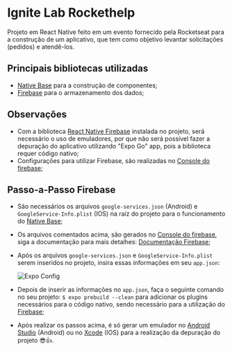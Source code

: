 # Ignite Lab Rockethelp
Projeto em React Native feito em um evento fornecido pela Rocketseat para a construção de um aplicativo, que tem como objetivo levantar solicitações (pedidos) e atendê-los.

## Principais bibliotecas utilizadas
- [Native Base](https://github.com/GeekyAnts/nativebase) para a construção de componentes;
- [Firebase](https://firebase.google.com) para o armazenamento dos dados;

## Observações
- Com a biblioteca [React Native Firebase](https://github.com/GeekyAnts/nativebase) instalada no projeto, será necessário o uso de emuladores, por que não será possível fazer a depuração do aplicativo utilizando "Expo Go" app, pois a biblioteca requer código nativo;
- Configurações para utilizar Firebase, são realizadas no [Console do firebase](console.firebase.google.com);

## Passo-a-Passo Firebase
- São necessários os arquivos ` google-services.json ` (Android) e ` GoogleService-Info.plist ` (IOS) na raíz do projeto para o funcionamento do [Native Base](https://github.com/GeekyAnts/nativebase);
- Os arquivos comentados acima, são gerados no [Console do firebase](console.firebase.google.com), siga a documentação para mais detalhes: [Documentação Firebase](https://rnfirebase.io);
- Após os arquivos ` google-services.json ` e ` GoogleService-Info.plist ` serem inseridos no projeto, insira essas informações em seu ` app.json `:

    ![Expo Config](https://i.imgur.com/VIUNude.png)

- Depois de inserir as informações no ` app.json `, faça o seguinte comando no seu projeto: `$ expo prebuild --clean` para adicionar os plugins necessários para o código nativo, sendo necessário para a utilização do [Firebase](https://firebase.google.com);
- Após realizar os passos acima, é só gerar um emulador no [Android Studio](https://developer.android.com/studio?hl=pt&gclid=Cj0KCQjw_viWBhD8ARIsAH1mCd6KyCgMTTo-Zv3ZdoL-P2xEW1JWCGbN6UI2SMYyN4XPMUqGC4fbdroaAhwuEALw_wcB&gclsrc=aw.ds) (Android) ou no [Xcode](https://developer.apple.com/xcode/) (IOS) para a realização da depuração do projeto 😎👍.
 

